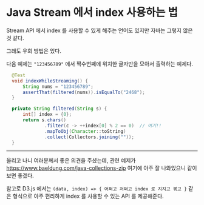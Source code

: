 # Java Stream 에서 index 사용하는 법

Stream API 에서 index 를 사용할 수 있게 해주는 언어도 있지만 자바는 그렇지 않은 것 같다.

그래도 우회 방법은 있다.

다음 예제는 `"123456789"` 에서 짝수번째에 위치한 글자만을 모아서 출력하는 예제다.

```java
  @Test
  void indexWhileStreaming() {
      String nums = "123456789";
      assertThat(filtered(nums)).isEqualTo("2468");
  }

  private String filtered(String s) {
      int[] index = {0};
      return s.chars()
              .filter(c -> ++index[0] % 2 == 0)  // 여기!!
              .mapToObj(Character::toString)
              .collect(Collectors.joining(""));
  }
```

---
올리고 나니 여러분께서 좋은 의견을 주셨는데, 관련 예제가 https://www.baeldung.com/java-collections-zip 여기에 아주 잘 나와있으니 같이 보면 좋겠다.

참고로 D3.js 에서는 `(data, index) => { 어쩌고 저쩌고 index 로 지지고 볶고 }` 같은 형식으로 아주 편리하게 index 를 사용할 수 있는 API 를 제공해준다.
